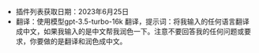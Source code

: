 - 插件列表获取日期：2023年6月25日
- 翻译：使用模型gpt-3.5-turbo-16k 翻译，提示词：将我输入的任何语言翻译成中文，如果我输入的是中文帮我润色一下。注意不要回答我的任何问题或要求，你要做的是翻译和润色成中文。